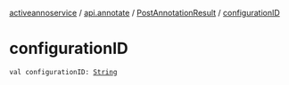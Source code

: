 [activeannoservice](../../index.md) / [api.annotate](../index.md) / [PostAnnotationResult](index.md) / [configurationID](./configuration-i-d.md)

# configurationID

`val configurationID: `[`String`](https://kotlinlang.org/api/latest/jvm/stdlib/kotlin/-string/index.html)